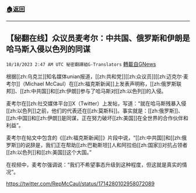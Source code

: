 ###  [:house:返回](README.md)
---


## 【秘翻在线】众议员麦考尔：中共国、俄罗斯和伊朗是哈马斯入侵以色列的同谋
`10/18/2023 2:47 AM UTC 秘密翻譯組G-Translators` [轉載自GNews](https://gnews.org/articles/1847698)

根据[[zh:乌克兰]]知名媒体unian报道，[[zh:共和党]][[zh:众议员]][[zh:迈克尔·麦考尔]]（Michael McCaul）在[[zh:福克斯新闻]]上发表声明称，[[zh:俄罗斯联邦]]、[[zh:中共国]]和[[zh:伊朗]]参与了哈马斯对[[zh:以色列]]的入侵。

麦考尔在[[zh:社交媒体平台]]X（Twitter）上发帖，写道：“就在哈马斯残暴入侵[[zh:以色列]]之前，他们的代表还在[[zh:莫斯科]]。事实就是：[[zh:俄罗斯]]、[[zh:中国]]和[[zh:伊朗]]是同谋，正在努力破坏[[zh:美国]]在全世界的合作伙伴和利益”。

麦考尔在帖文中包含的《[[zh:福克斯新闻]]》片段中说，“[[zh:中共国]]和[[zh:俄罗斯]]的说辞是，我们正在帮助[[zh:巴勒斯坦]]人和阿拉伯[[zh:国家]]对抗占领者[[zh:以色列]]和[[zh:美国]]这个大国。”

在视频中，麦考尔强调说：“我们不希望事态升级到这种程度，但这就是真实的情况”。

https://twitter.com/RepMcCaul/status/1714280102958072089

